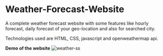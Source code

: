 # Weather-Forecast-Website
A complete weather forecast website with some features like hourly forecast, daily forecast of your geo-location and also for searched city.

Technologies used are HTML, CSS, javascript and openweathermap api.

**Demo of the website**
![weather-ss](https://user-images.githubusercontent.com/86728023/137619343-47622a40-3189-46d3-81e8-eda108df2050.png)

